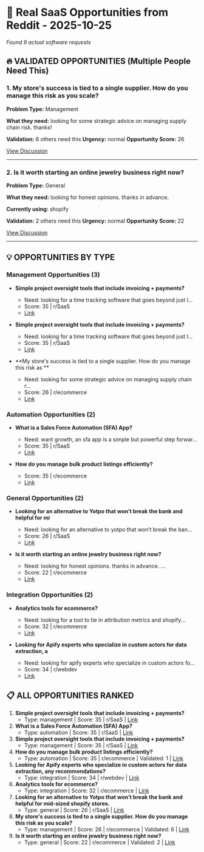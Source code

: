 # 🎯 Real SaaS Opportunities from Reddit - 2025-10-25

*Found 9 actual software requests*

## 🔥 VALIDATED OPPORTUNITIES (Multiple People Need This)

### 1. My store's success is tied to a single supplier. How do you manage this risk as you scale?

**Problem Type:** Management

**What they need:** looking for some strategic advice on managing supply chain risk. thanks!

**Validation:** 6 others need this
**Urgency:** normal
**Opportunity Score:** 26

[View Discussion](https://reddit.com/r/ecommerce/comments/1nslbmz/my_stores_success_is_tied_to_a_single_supplier/)

----------------------------------------

### 2. Is it worth starting an online jewelry business right now?

**Problem Type:** General

**What they need:** looking for honest opinions. thanks in advance. 

**Currently using:** shopify

**Validation:** 2 others need this
**Urgency:** normal
**Opportunity Score:** 22

[View Discussion](https://reddit.com/r/ecommerce/comments/1nzu9du/is_it_worth_starting_an_online_jewelry_business/)

----------------------------------------

## 💡 OPPORTUNITIES BY TYPE

### Management Opportunities (3)

- **Simple project oversight tools that include invoicing + payments?**
  - Need: looking for a time tracking software that goes beyond just l...
  - Score: 35 | r/SaaS
  - [Link](https://reddit.com/r/SaaS/comments/1ob6kqg/simple_project_oversight_tools_that_include/)

- **Simple project oversight tools that include invoicing + payments?**
  - Need: looking for a time tracking software that goes beyond just l...
  - Score: 35 | r/SaaS
  - [Link](https://reddit.com/r/SaaS/comments/1ob6kqg/simple_project_oversight_tools_that_include/)

- **My store's success is tied to a single supplier. How do you manage this risk as **
  - Need: looking for some strategic advice on managing supply chain r...
  - Score: 26 | r/ecommerce
  - [Link](https://reddit.com/r/ecommerce/comments/1nslbmz/my_stores_success_is_tied_to_a_single_supplier/)

### Automation Opportunities (2)

- **What is a Sales Force Automation (SFA) App?**
  - Need: want growth, an sfa app is a simple but powerful step forwar...
  - Score: 35 | r/SaaS
  - [Link](https://reddit.com/r/SaaS/comments/1nq15dy/what_is_a_sales_force_automation_sfa_app/)

- **How do you manage bulk product listings efficiently?**
  - Score: 35 | r/ecommerce
  - [Link](https://reddit.com/r/ecommerce/comments/1nvavrs/how_do_you_manage_bulk_product_listings/)

### General Opportunities (2)

- **Looking for an alternative to Yotpo that won’t break the bank and helpful for mi**
  - Need: looking for an alternative to yotpo that won’t break the ban...
  - Score: 26 | r/SaaS
  - [Link](https://reddit.com/r/SaaS/comments/1nt4gxp/looking_for_an_alternative_to_yotpo_that_wont/)

- **Is it worth starting an online jewelry business right now?**
  - Need: looking for honest opinions. thanks in advance. ...
  - Score: 22 | r/ecommerce
  - [Link](https://reddit.com/r/ecommerce/comments/1nzu9du/is_it_worth_starting_an_online_jewelry_business/)

### Integration Opportunities (2)

- **Analytics tools for ecommerce?**
  - Need: looking for a tool to tie in attribution metrics and shopify...
  - Score: 32 | r/ecommerce
  - [Link](https://reddit.com/r/ecommerce/comments/1o994ai/analytics_tools_for_ecommerce/)

- **Looking for Apify experts who specialize in custom actors for data extraction, a**
  - Need: looking for apify experts who specialize in custom actors fo...
  - Score: 34 | r/webdev
  - [Link](https://reddit.com/r/webdev/comments/1o6gpxc/looking_for_apify_experts_who_specialize_in/)

## 📋 ALL OPPORTUNITIES RANKED

1. **Simple project oversight tools that include invoicing + payments?**
   - Type: management | Score: 35 | r/SaaS | [Link](https://reddit.com/r/SaaS/comments/1ob6kqg/simple_project_oversight_tools_that_include/)
2. **What is a Sales Force Automation (SFA) App?**
   - Type: automation | Score: 35 | r/SaaS | [Link](https://reddit.com/r/SaaS/comments/1nq15dy/what_is_a_sales_force_automation_sfa_app/)
3. **Simple project oversight tools that include invoicing + payments?**
   - Type: management | Score: 35 | r/SaaS | [Link](https://reddit.com/r/SaaS/comments/1ob6kqg/simple_project_oversight_tools_that_include/)
4. **How do you manage bulk product listings efficiently?**
   - Type: automation | Score: 35 | r/ecommerce | Validated: 1 | [Link](https://reddit.com/r/ecommerce/comments/1nvavrs/how_do_you_manage_bulk_product_listings/)
5. **Looking for Apify experts who specialize in custom actors for data extraction, any recommendations?**
   - Type: integration | Score: 34 | r/webdev | [Link](https://reddit.com/r/webdev/comments/1o6gpxc/looking_for_apify_experts_who_specialize_in/)
6. **Analytics tools for ecommerce?**
   - Type: integration | Score: 32 | r/ecommerce | [Link](https://reddit.com/r/ecommerce/comments/1o994ai/analytics_tools_for_ecommerce/)
7. **Looking for an alternative to Yotpo that won’t break the bank and helpful for mid-sized shopify stores.**
   - Type: general | Score: 26 | r/SaaS | [Link](https://reddit.com/r/SaaS/comments/1nt4gxp/looking_for_an_alternative_to_yotpo_that_wont/)
8. **My store's success is tied to a single supplier. How do you manage this risk as you scale?**
   - Type: management | Score: 26 | r/ecommerce | Validated: 6 | [Link](https://reddit.com/r/ecommerce/comments/1nslbmz/my_stores_success_is_tied_to_a_single_supplier/)
9. **Is it worth starting an online jewelry business right now?**
   - Type: general | Score: 22 | r/ecommerce | Validated: 2 | [Link](https://reddit.com/r/ecommerce/comments/1nzu9du/is_it_worth_starting_an_online_jewelry_business/)
